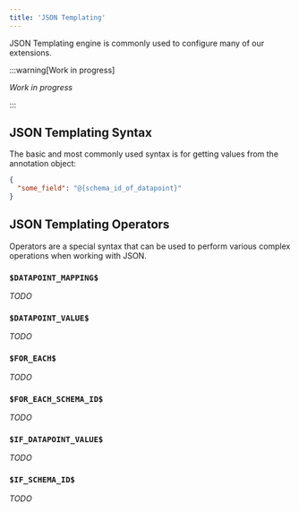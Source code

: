 ```yaml
---
title: 'JSON Templating'
---
```


JSON Templating engine is commonly used to configure many of our extensions.

:::warning[Work in progress]

_Work in progress_

:::

## JSON Templating Syntax

The basic and most commonly used syntax is for getting values from the annotation object:

```json
{
  "some_field": "@{schema_id_of_datapoint}"
}
```

## JSON Templating Operators

Operators are a special syntax that can be used to perform various complex operations when working with JSON.

### `$DATAPOINT_MAPPING$`

_TODO_

### `$DATAPOINT_VALUE$`

_TODO_

### `$FOR_EACH$`

_TODO_

### `$FOR_EACH_SCHEMA_ID$`

_TODO_

### `$IF_DATAPOINT_VALUE$`

_TODO_

### `$IF_SCHEMA_ID$`

_TODO_
